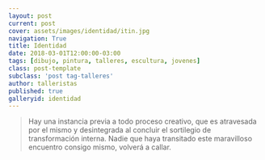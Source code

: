 ```yaml
---
layout: post
current: post
cover: assets/images/identidad/itin.jpg
navigation: True
title: Identidad
date: 2018-03-01T12:00:00-03:00
tags: [dibujo, pintura, talleres, escultura, jovenes]
class: post-template
subclass: 'post tag-talleres'
author: talleristas
published: true
galleryid: identidad
---
```


>Hay una instancia previa a todo proceso creativo, que es atravesada por el mismo y desintegrada al concluir el sortilegio de transformación interna. Nadie que haya transitado este maravilloso encuentro consigo mismo, volverá a callar.
